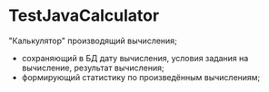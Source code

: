 # TestJavaCalculator

"Калькулятор" производящий вычисления; 
- сохраняющий в БД дату вычисления, условия задания на вычисление, результат вычисления; 
- формирующий статистику по произведённым вычислениям;
